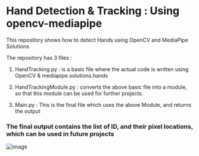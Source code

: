 # Hand Detection & Tracking : Using opencv-mediapipe
This repository shows how to detect Hands using OpenCV and MediaPipe Solutions

The repository has 3 files :

1. HandTracking.py : is a basic file where the actual code is written using OpenCV & mediapipe.solutions.hands

2. HandTrackingModule.py : converts the above basic file into a module, so that this module can be used for further projects.

3. Main.py : This is the final file which uses the above Module, and returns the output

### The final output contains the list of ID, and their pixel locations, which can be used in future projects
    
![image](https://user-images.githubusercontent.com/90382338/151773951-356d6adc-2dd5-4b4a-98e7-a6325eeb9b12.png)
